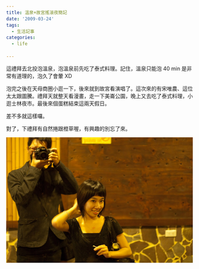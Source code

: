 ```yaml
---
title: 溫泉+故宮搖滾夜簡記
date: '2009-03-24'
tags:
  - 生活記事
categories:
  - life

---
```

這禮拜去北投泡溫泉，泡溫泉前先吃了泰式料理。記住，溫泉只能泡 40 min 是非常有道理的，泡久了會暈 XD  
  
泡完之後在天母商圈小逛一下，後來就到故宮看演唱了。這次來的有宋唯農、這位太太跟圖騰。禮拜天就整天看漫畫，走一下美崙公園，晚上又去吃了泰式料理，小逛士林夜市。最後來個蛋糕結束這兩天假日。  
  
差不多就這樣囉。  
  
對了，下禮拜有自然捲跟橙草喔，有興趣的別忘了來。  
  
  
[![](images/0.jpg)](http://picasaweb.google.com/lh/photo/dF8SwagoqkFiABAkFgIm0g?feat=embedwebsite)